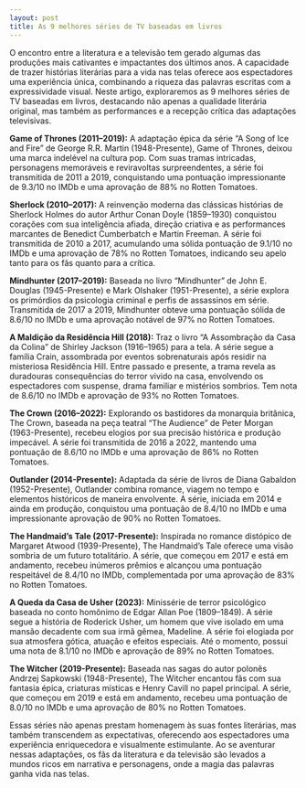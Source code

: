 ```yaml
---
layout: post
title: As 9 melhores séries de TV baseadas em livros
---
```


O encontro entre a literatura e a televisão tem gerado algumas das produções mais cativantes e impactantes dos últimos anos. A capacidade de trazer histórias literárias para a vida nas telas oferece aos espectadores uma experiência única, combinando a riqueza das palavras escritas com a expressividade visual. Neste artigo, exploraremos as 9 melhores séries de TV baseadas em livros, destacando não apenas a qualidade literária original, mas também as performances e a recepção crítica das adaptações televisivas.

**Game of Thrones (2011–2019):** A adaptação épica da série “A Song of Ice and Fire” de George R.R. Martin (1948-Presente), Game of Thrones, deixou uma marca indelével na cultura pop. Com suas tramas intricadas, personagens memoráveis e reviravoltas surpreendentes, a série foi transmitida de 2011 a 2019, conquistando uma pontuação impressionante de 9.3/10 no IMDb e uma aprovação de 88% no Rotten Tomatoes.

**Sherlock (2010–2017):** A reinvenção moderna das clássicas histórias de Sherlock Holmes do autor Arthur Conan Doyle (1859–1930) conquistou corações com sua inteligência afiada, direção criativa e as performances marcantes de Benedict Cumberbatch e Martin Freeman. A série foi transmitida de 2010 a 2017, acumulando uma sólida pontuação de 9.1/10 no IMDb e uma aprovação de 78% no Rotten Tomatoes, indicando seu apelo tanto para os fãs quanto para a crítica.

**Mindhunter (2017–2019):** Baseada no livro “Mindhunter” de John E. Douglas (1945-Presente) e Mark Olshaker (1951-Presente), a série explora os primórdios da psicologia criminal e perfis de assassinos em série. Transmitida de 2017 a 2019, Mindhunter obteve uma pontuação sólida de 8.6/10 no IMDb e uma aprovação notável de 97% no Rotten Tomatoes.

**A Maldição da Residência Hill (2018):** Traz o livro “A Assombração da Casa da Colina” de Shirley Jackson (1916–1965) para a tela. A série segue a família Crain, assombrada por eventos sobrenaturais após residir na misteriosa Residência Hill. Entre passado e presente, a trama revela as duradouras consequências do terror vivido na casa, envolvendo os espectadores com suspense, drama familiar e mistérios sombrios. Tem nota de 8.6/10 no IMDb e aprovação de 93% no Rotten Tomatoes.

**The Crown (2016–2022):** Explorando os bastidores da monarquia britânica, The Crown, baseada na peça teatral “The Audience” de Peter Morgan (1963-Presente), recebeu elogios por sua precisão histórica e produção impecável. A série foi transmitida de 2016 a 2022, mantendo uma pontuação de 8.6/10 no IMDb e uma aprovação de 86% no Rotten Tomatoes.

**Outlander (2014-Presente):** Adaptada da série de livros de Diana Gabaldon (1952-Presente), Outlander combina romance, viagem no tempo e elementos históricos de maneira envolvente. A série, iniciada em 2014 e ainda em produção, conquistou uma pontuação de 8.4/10 no IMDb e uma impressionante aprovação de 90% no Rotten Tomatoes.

**The Handmaid’s Tale (2017-Presente):** Inspirada no romance distópico de Margaret Atwood (1939-Presente), The Handmaid’s Tale oferece uma visão sombria de um futuro totalitário. A série, que começou em 2017 e está em andamento, recebeu inúmeros prêmios e alcançou uma pontuação respeitável de 8.4/10 no IMDb, complementada por uma aprovação de 83% no Rotten Tomatoes.

**A Queda da Casa de Usher (2023):** Minissérie de terror psicológico baseada no conto homônimo de Edgar Allan Poe (1809–1849). A série segue a história de Roderick Usher, um homem que vive isolado em uma mansão decadente com sua irmã gêmea, Madeline. A série foi elogiada por sua atmosfera gótica, atuação e efeitos especiais. Até o momento, possui uma nota de 8.1/10 no IMDb e aprovação de 89% no Rotten Tomatoes.

**The Witcher (2019-Presente):** Baseada nas sagas do autor polonês Andrzej Sapkowski (1948-Presente), The Witcher encantou fãs com sua fantasia épica, criaturas místicas e Henry Cavill no papel principal. A série, que começou em 2019 e está em andamento, recebeu uma pontuação de 8.0/10 no IMDb e uma aprovação de 80% no Rotten Tomatoes.

Essas séries não apenas prestam homenagem às suas fontes literárias, mas também transcendem as expectativas, oferecendo aos espectadores uma experiência enriquecedora e visualmente estimulante. Ao se aventurar nessas adaptações, os fãs da literatura e da televisão são levados a mundos ricos em narrativa e personagens, onde a magia das palavras ganha vida nas telas.